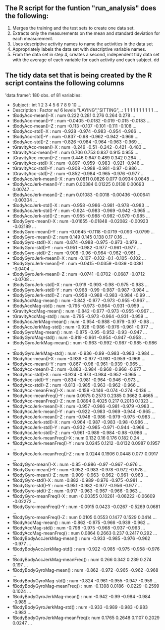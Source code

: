 
## The R script for the funtion "run_analysis" does the following:

1. Merges the training and the test sets to create one data set.
2. Extracts only the measurements on the mean and standard deviation for each measurement.
3. Uses descriptive activity names to name the activities in the data set
4. Appropriately labels the data set with descriptive variable names.
5. From the data set in step 4, creates a second, independent tidy data set with the average of each variable for each activity and each subject.
dd

## The tidy data set that is being created by the R script contains the following columns

'data.frame':	180 obs. of  81 variables:
 * Subject                        : int  1 2 3 4 5 6 7 8 9 10 ...
 * Description                    : Factor w/ 6 levels "LAYING","SITTING",..: 1 1 1 1 1 1 1 1 1 1 ...
 * tBodyAcc-mean()-X              : num  0.222 0.281 0.276 0.264 0.278 ...
 * tBodyAcc-mean()-Y              : num  -0.0405 -0.0182 -0.019 -0.015 -0.0183 ...
 * tBodyAcc-mean()-Z              : num  -0.113 -0.107 -0.101 -0.111 -0.108 ...
 * tBodyAcc-std()-X               : num  -0.928 -0.974 -0.983 -0.954 -0.966 ...
 * tBodyAcc-std()-Y               : num  -0.837 -0.98 -0.962 -0.942 -0.969 ...
 * tBodyAcc-std()-Z               : num  -0.826 -0.984 -0.964 -0.963 -0.969 ...
 * tGravityAcc-mean()-X           : num  -0.249 -0.51 -0.242 -0.421 -0.483 ...
 * tGravityAcc-mean()-Y           : num  0.706 0.753 0.837 0.915 0.955 ...
 * tGravityAcc-mean()-Z           : num  0.446 0.647 0.489 0.342 0.264 ...
 * tGravityAcc-std()-X            : num  -0.897 -0.959 -0.983 -0.921 -0.946 ...
 * tGravityAcc-std()-Y            : num  -0.908 -0.988 -0.981 -0.97 -0.986 ...
 * tGravityAcc-std()-Z            : num  -0.852 -0.984 -0.965 -0.976 -0.977 ...
 * tBodyAccJerk-mean()-X          : num  0.0811 0.0826 0.077 0.0934 0.0848 ...
 * tBodyAccJerk-mean()-Y          : num  0.00384 0.01225 0.0138 0.00693 0.00747 ...
 * tBodyAccJerk-mean()-Z          : num  0.01083 -0.0018 -0.00436 -0.00641 -0.00304 ...
 * tBodyAccJerk-std()-X           : num  -0.958 -0.986 -0.981 -0.978 -0.983 ...
 * tBodyAccJerk-std()-Y           : num  -0.924 -0.983 -0.969 -0.942 -0.965 ...
 * tBodyAccJerk-std()-Z           : num  -0.955 -0.988 -0.982 -0.979 -0.985 ...
 * tBodyGyro-mean()-X             : num  -0.01655 -0.01848 -0.02082 -0.00923 -0.02189 ...
 * tBodyGyro-mean()-Y             : num  -0.0645 -0.1118 -0.0719 -0.093 -0.0799 ...
 * tBodyGyro-mean()-Z             : num  0.149 0.145 0.138 0.17 0.16 ...
 * tBodyGyro-std()-X              : num  -0.874 -0.988 -0.975 -0.973 -0.979 ...
 * tBodyGyro-std()-Y              : num  -0.951 -0.982 -0.977 -0.961 -0.977 ...
 * tBodyGyro-std()-Z              : num  -0.908 -0.96 -0.964 -0.962 -0.961 ...
 * tBodyGyroJerk-mean()-X         : num  -0.107 -0.102 -0.1 -0.105 -0.102 ...
 * tBodyGyroJerk-mean()-Y         : num  -0.0415 -0.0359 -0.039 -0.0381 -0.0404 ...
 * tBodyGyroJerk-mean()-Z         : num  -0.0741 -0.0702 -0.0687 -0.0712 -0.0708 ...
 * tBodyGyroJerk-std()-X          : num  -0.919 -0.993 -0.98 -0.975 -0.983 ...
 * tBodyGyroJerk-std()-Y          : num  -0.968 -0.99 -0.987 -0.987 -0.984 ...
 * tBodyGyroJerk-std()-Z          : num  -0.958 -0.988 -0.983 -0.984 -0.99 ...
 * tBodyAccMag-mean()             : num  -0.842 -0.977 -0.973 -0.955 -0.967 ...
 * tBodyAccMag-std()              : num  -0.795 -0.973 -0.964 -0.931 -0.959 ...
 * tGravityAccMag-mean()          : num  -0.842 -0.977 -0.973 -0.955 -0.967 ...
 * tGravityAccMag-std()           : num  -0.795 -0.973 -0.964 -0.931 -0.959 ...
 * tBodyAccJerkMag-mean()         : num  -0.954 -0.988 -0.979 -0.97 -0.98 ...
 * tBodyAccJerkMag-std()          : num  -0.928 -0.986 -0.976 -0.961 -0.977 ...
 * tBodyGyroMag-mean()            : num  -0.875 -0.95 -0.952 -0.93 -0.947 ...
 * tBodyGyroMag-std()             : num  -0.819 -0.961 -0.954 -0.947 -0.958 ...
 * tBodyGyroJerkMag-mean()        : num  -0.963 -0.992 -0.987 -0.985 -0.986 ...
 * tBodyGyroJerkMag-std()         : num  -0.936 -0.99 -0.983 -0.983 -0.984 ...
 * fBodyAcc-mean()-X              : num  -0.939 -0.977 -0.981 -0.959 -0.969 ...
 * fBodyAcc-mean()-Y              : num  -0.867 -0.98 -0.961 -0.939 -0.965 ...
 * fBodyAcc-mean()-Z              : num  -0.883 -0.984 -0.968 -0.968 -0.977 ...
 * fBodyAcc-std()-X               : num  -0.924 -0.973 -0.984 -0.952 -0.965 ...
 * fBodyAcc-std()-Y               : num  -0.834 -0.981 -0.964 -0.946 -0.973 ...
 * fBodyAcc-std()-Z               : num  -0.813 -0.985 -0.963 -0.962 -0.966 ...
 * fBodyAcc-meanFreq()-X          : num  -0.159 -0.146 -0.074 -0.274 -0.136 ...
 * fBodyAcc-meanFreq()-Y          : num  0.0975 0.2573 0.2385 0.3662 0.4665 ...
 * fBodyAcc-meanFreq()-Z          : num  0.0894 0.4025 0.217 0.2013 0.1323 ...
 * fBodyAccJerk-mean()-X          : num  -0.957 -0.986 -0.981 -0.979 -0.983 ...
 * fBodyAccJerk-mean()-Y          : num  -0.922 -0.983 -0.969 -0.944 -0.965 ...
 * fBodyAccJerk-mean()-Z          : num  -0.948 -0.986 -0.979 -0.975 -0.983 ...
 * fBodyAccJerk-std()-X           : num  -0.964 -0.987 -0.983 -0.98 -0.986 ...
 * fBodyAccJerk-std()-Y           : num  -0.932 -0.985 -0.971 -0.944 -0.966 ...
 * fBodyAccJerk-std()-Z           : num  -0.961 -0.989 -0.984 -0.98 -0.986 ...
 * fBodyAccJerk-meanFreq()-X      : num  0.132 0.16 0.176 0.182 0.24 ...
 * fBodyAccJerk-meanFreq()-Y      : num  0.0245 0.1212 -0.0132 0.0987 0.1957 ...
 * fBodyAccJerk-meanFreq()-Z      : num  0.0244 0.1906 0.0448 0.077 0.0917 ...
 * fBodyGyro-mean()-X             : num  -0.85 -0.986 -0.97 -0.967 -0.976 ...
 * fBodyGyro-mean()-Y             : num  -0.952 -0.983 -0.978 -0.972 -0.978 ...
 * fBodyGyro-mean()-Z             : num  -0.909 -0.963 -0.962 -0.961 -0.963 ...
 * fBodyGyro-std()-X              : num  -0.882 -0.989 -0.976 -0.975 -0.981 ...
 * fBodyGyro-std()-Y              : num  -0.951 -0.982 -0.977 -0.956 -0.977 ...
 * fBodyGyro-std()-Z              : num  -0.917 -0.963 -0.967 -0.966 -0.963 ...
 * fBodyGyro-meanFreq()-X         : num  -0.00355 0.10261 -0.08222 -0.06609 -0.02272 ...
 * fBodyGyro-meanFreq()-Y         : num  -0.0915 0.0423 -0.0267 -0.5269 0.0681 ...
 * fBodyGyro-meanFreq()-Z         : num  0.0105 0.0553 0.1477 0.1529 0.0414 ...
 * fBodyAccMag-mean()             : num  -0.862 -0.975 -0.966 -0.939 -0.962 ...
 * fBodyAccMag-std()              : num  -0.798 -0.975 -0.968 -0.937 -0.963 ...
 * fBodyAccMag-meanFreq()         : num  0.0864 0.2663 0.237 0.2417 0.292 ...
 * fBodyBodyAccJerkMag-mean()     : num  -0.933 -0.985 -0.976 -0.962 -0.977 ...
 * fBodyBodyAccJerkMag-std()      : num  -0.922 -0.985 -0.975 -0.958 -0.976 ...
 * fBodyBodyAccJerkMag-meanFreq() : num  0.266 0.342 0.239 0.274 0.197 ...
 * fBodyBodyGyroMag-mean()        : num  -0.862 -0.972 -0.965 -0.962 -0.968 ...
 * fBodyBodyGyroMag-std()         : num  -0.824 -0.961 -0.955 -0.947 -0.959 ...
 * fBodyBodyGyroMag-meanFreq()    : num  -0.1398 0.0186 -0.0229 -0.2599 0.1024 ...
 * fBodyBodyGyroJerkMag-mean()    : num  -0.942 -0.99 -0.984 -0.984 -0.985 ...
 * fBodyBodyGyroJerkMag-std()     : num  -0.933 -0.989 -0.983 -0.983 -0.983 ...
 * fBodyBodyGyroJerkMag-meanFreq(): num  0.1765 0.2648 0.1107 0.2029 0.0247 ...
